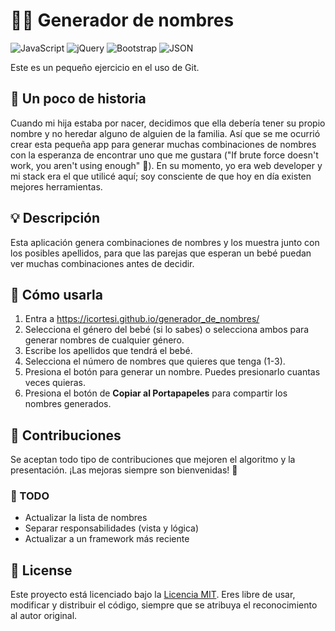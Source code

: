 # 👶✨ Generador de nombres
![JavaScript](https://img.shields.io/badge/JavaScript-F7DF1E?style=for-the-badge&logo=javascript&logoColor=black)
![jQuery](https://img.shields.io/badge/jQuery-0769AD?style=for-the-badge&logo=jquery&logoColor=white)
![Bootstrap](https://img.shields.io/badge/Bootstrap-563D7C?style=for-the-badge&logo=bootstrap&logoColor=white)
![JSON](https://img.shields.io/badge/JSON-000000?style=for-the-badge&logo=json&logoColor=white)


Este es un pequeño ejercicio en el uso de Git.

## 📖 Un poco de historia

Cuando mi hija estaba por nacer, decidimos que ella debería tener su propio nombre y no heredar alguno de alguien de la familia. Así que se me ocurrió crear esta pequeña app para generar muchas combinaciones de nombres con la esperanza de encontrar uno que me gustara ("If brute force doesn't work, you aren't using enough" 💪). En su momento, yo era web developer y mi stack era el que utilicé aquí; soy consciente de que hoy en día existen mejores herramientas.

## 💡 Descripción

Esta aplicación genera combinaciones de nombres y los muestra junto con los posibles apellidos, para que las parejas que esperan un bebé puedan ver muchas combinaciones antes de decidir.

## 🚀 Cómo usarla
1. Entra a https://icortesi.github.io/generador_de_nombres/
1. Selecciona el género del bebé (si lo sabes) o selecciona ambos para generar nombres de cualquier género.
2. Escribe los apellidos que tendrá el bebé.
3. Selecciona el número de nombres que quieres que tenga (1-3).
4. Presiona el botón para generar un nombre. Puedes presionarlo cuantas veces quieras.
5. Presiona el botón de **Copiar al Portapapeles** para compartir los nombres generados.

## 🤝 Contribuciones

Se aceptan todo tipo de contribuciones que mejoren el algoritmo y la presentación. ¡Las mejoras siempre son bienvenidas! 🎉

### 📝 TODO
- Actualizar la lista de nombres
- Separar responsabilidades (vista y lógica)
- Actualizar a un framework más reciente

## 📜 License 

Este proyecto está licenciado bajo la [Licencia MIT](https://opensource.org/licenses/MIT). Eres libre de usar, modificar y distribuir el código, siempre que se atribuya el reconocimiento al autor original.
